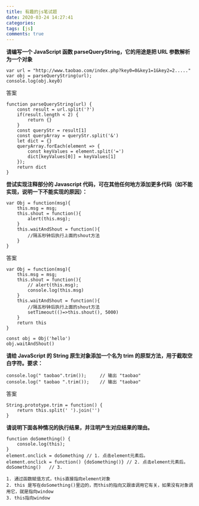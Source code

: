 ```yaml
---
title: 有趣的js笔试题
date: 2020-03-24 14:27:41
categories:
tags: [js]
comments: true
---
```


**请编写一个 JavaScript 函数 parseQueryString，它的用途是把 URL 参数解析为一个对象**

```
var url = "http://www.taobao.com/index.php?key0=0&key1=1&key2=2....."
var obj = parseQueryString(url);
console.log(obj.key0)
```

答案

```
function parseQueryString(url) {
    const result = url.split('?')
    if(result.length < 2) {
        return {}
    }
    const queryStr = result[1]
    const queryArray = queryStr.split('&')
    let dict = {}
    queryArray.forEach(element => {
        const keyValues = element.split('=')
        dict[keyValues[0]] = keyValues[1]
    });
    return dict
}
```

**尝试实现注释部分的 Javascript 代码，可在其他任何地方添加更多代码（如不能实现，说明一下不能实现的原因）：**

```
var Obj = function(msg){
    this.msg = msg;
    this.shout = function(){
        alert(this.msg);
    }
    this.waitAndShout = function(){
        //隔五秒钟后执行上面的shout方法
    }
}
```

答案

```
var Obj = function(msg){
    this.msg = msg;
    this.shout = function(){
        // alert(this.msg);
        console.log(this.msg)
    }
    this.waitAndShout = function(){
        //隔五秒钟后执行上面的shout方法
        setTimeout(()=>this.shout(), 5000)
    }
    return this
}

const obj = Obj('hello')
obj.waitAndShout()
```

**请给 JavaScript 的 String 原生对象添加一个名为 trim 的原型方法，用于截取空白字符。要求：**

```
console.log(" taobao".trim());     // 输出 "taobao"
console.log(" taobao ".trim());    // 输出 "taobao"
```

答案

```
String.prototype.trim = function() {
    return this.split(' ').join('')
}
```

**请说明下面各种情况的执行结果，并注明产生对应结果的理由。**

```
function doSomething() {
    console.log(this);
}
element.onclick = doSomething // 1. 点击element元素后。 
element.onclick = function() {doSomething()} // 2. 点击element元素后。 
doSomething()   // 3.
```

```
1. 通过函数赋值方式，this直接指向element对象
2. this 是写在doSomething()里边的，而this的指向又跟谁调用它有关，如果没有对象调用它，就是指向window
3. this指向window
```
